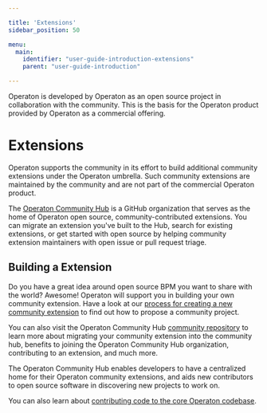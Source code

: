 ```yaml
---

title: 'Extensions'
sidebar_position: 50

menu:
  main:
    identifier: "user-guide-introduction-extensions"
    parent: "user-guide-introduction"

---
```


Operaton is developed by Operaton as an open source project in collaboration with the community. This is the basis for the Operaton product provided by Operaton as a commercial offering.

# Extensions

Operaton supports the community in its effort to build additional community extensions under the Operaton umbrella. Such community extensions are maintained by the community and are not part of the commercial Operaton product.

The [Operaton Community Hub](https://github.com/operaton-community-hub) is a GitHub organization that serves as the home of Operaton open source, community-contributed extensions. You can migrate an extension you've built to the Hub, search for existing extensions, or get started with open source by helping community extension maintainers with open issue or pull request triage.

## Building a Extension

Do you have a great idea around open source BPM you want to share with the world? Awesome! Operaton will support you in building your own community extension. Have a look at our [process for creating a new community extension](https://github.com/operaton-community-hub/community/blob/main/creating-new-extensions.md) to find out how to propose a community project.

You can also visit the Operaton Community Hub [community repository](https://github.com/operaton-community-hub/community) to learn more about migrating your community extension into the community hub, benefits to joining the Operaton Community Hub organization, contributing to an extension, and much more.

The Operaton Community Hub enables developers to have a centralized home for their Operaton community extensions, and aids new contributors to open source software in discovering new projects to work on.

You can also learn about [contributing code to the core Operaton codebase](https://camunda.com/developers/how-to-contribute/).
